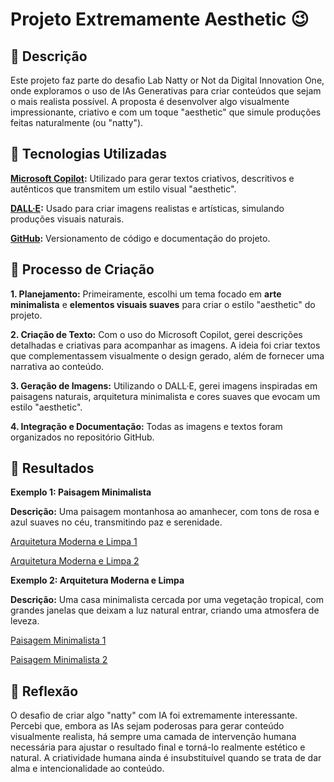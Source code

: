# **Projeto Extremamente Aesthetic** 😉

## 📒 **Descrição** 

Este projeto faz parte do desafio Lab Natty or Not da Digital Innovation One, onde exploramos o uso de IAs Generativas para criar conteúdos que sejam o mais realista possível. A proposta é desenvolver algo visualmente impressionante, criativo e com um toque "aesthetic" que simule produções feitas naturalmente (ou "natty").

## 🤖 **Tecnologias Utilizadas**

**[Microsoft Copilot](https://copilot.microsoft.com/):** Utilizado para gerar textos criativos, descritivos e autênticos que transmitem um estilo visual "aesthetic".

**[DALL·E](https://app.ai-pro.org/dream-photo?upid=a7bb9zYAxODegKRxTMqE):** Usado para criar imagens realistas e artísticas, simulando produções visuais naturais.

**[GitHub](https://github.com):** Versionamento de código e documentação do projeto.

## 🧐 **Processo de Criação**

**1. Planejamento:** Primeiramente, escolhi um tema focado em **arte minimalista** e **elementos visuais suaves** para criar o estilo "aesthetic" do projeto.

**2. Criação de Texto:** Com o uso do Microsoft Copilot, gerei descrições detalhadas e criativas para acompanhar as imagens. A ideia foi criar textos que complementassem visualmente o design gerado, além de fornecer uma narrativa ao conteúdo.

**3. Geração de Imagens:** Utilizando o DALL·E, gerei imagens inspiradas em paisagens naturais, arquitetura minimalista e cores suaves que evocam um estilo "aesthetic".

**4. Integração e Documentação:** Todas as imagens e textos foram organizados no repositório GitHub.

## 🚀 **Resultados**

**Exemplo 1: Paisagem Minimalista**

**Descrição:** Uma paisagem montanhosa ao amanhecer, com tons de rosa e azul suaves no céu, transmitindo paz e serenidade.

[Arquitetura Moderna e Limpa 1](https://github.com/IsabelCBarros/lab-natty-or-not/blob/main/Arquitetura%20Moderna%20e%20Limpa%201.png)

[Arquitetura Moderna e Limpa 2](https://github.com/IsabelCBarros/lab-natty-or-not/blob/main/Arquitetura%20Moderna%20e%20Limpa%202.png)

**Exemplo 2: Arquitetura Moderna e Limpa**

**Descrição:** Uma casa minimalista cercada por uma vegetação tropical, com grandes janelas que deixam a luz natural entrar, criando uma atmosfera de leveza.

[Paisagem Minimalista 1](https://github.com/IsabelCBarros/lab-natty-or-not/blob/main/Paisagem%20Minimalista%201.png)

[Paisagem Minimalista 2](https://github.com/IsabelCBarros/lab-natty-or-not/blob/main/Paisagem%20Minimalista%202.png)

## 💭 **Reflexão**

O desafio de criar algo "natty" com IA foi extremamente interessante. Percebi que, embora as IAs sejam poderosas para gerar conteúdo visualmente realista, há sempre uma camada de intervenção humana necessária para ajustar o resultado final e torná-lo realmente estético e natural. A criatividade humana ainda é insubstituível quando se trata de dar alma e intencionalidade ao conteúdo.
